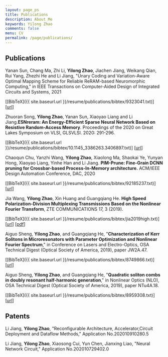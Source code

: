 ```yaml
---
layout: page_ps
title: Publications
description: About Me
keywords: Yilong Zhao
comments: false
menu: CV
permalink: /page/publications/
---
```


<!--<p>About <a href="{{"/resume/resume/index.html" | prepend: site.baseurl}}">ME</a></p>-->



##  Publications

Yanan Sun, Chang Ma, Zhi Li, **Yilong Zhao**, Jiachen Jiang, Weikang Qian, Rui Yang, Zhezhi He and Li Jiang, "Unary Coding and Variation-Aware Optimal Mapping Scheme for Reliable ReRAM-based Neuromorphic Computing," in IEEE Transactions on Computer-Aided Design of Integrated Circuits and Systems, 2021

  [[BibTeX]({{ site.baseurl.url }}/resume/publications/bibtex/9323041.txt)]
  [[url](https://ieeexplore.ieee.org/document/9323041)]

Zhuoran Song, **Yilong Zhao**, Yanan Sun, Xiaoyao Liang and Li Jiang.**ESNreram: An Energy-Efficient Sparse Neural Network Based on Resistive Random-Access Memory**. Proceedings of the 2020 on Great Lakes Symposium on VLSI, GLSVLSI. 2020: 291-296.

  [[BibTeX]({{ site.baseurl.url }}/resume/publications/bibtex/10.1145_3386263.3406897.txt)]
  [[url](https://dl.acm.org/doi/abs/10.1145/3386263.3406897)]

Chaoqun Chu, Yanzhi Wang, **Yilong Zhao**, Xiaolong Ma, Shaokai Ye, Yunyan Hong, Xiaoyao Liang, Yinhe Han and Li Jiang. **PIM-Prune: Fine-Grain DCNN pruning for Crossbar-based Process-In-Memory architecture.** ACM/IEEE Design Automation Conference, DAC, 2020

  [[BibTeX]({{ site.baseurl.url }}/resume/publications/bibtex/92185237.txt)]
  [[url](https://ieeexplore.ieee.org/abstract/document/9218523)]

Jia Wang, **Yilong Zhao**, Xin Huang and Guangqiang He. **High Speed Polarization-Division Multiplexing Transmissions Based on the Nonlinear Fourier Transform**, ZTE COMMUNICATIONS 17, 3  (2019).

  [[BibTeX]({{ site.baseurl.url }}/resume/publications/bibtex/jia2019high.txt)]
  [[url](http://tech-en.zte.com.cn/CN/abstract/abstract140.shtml)]
  [[pdf](http://qnp.sjtu.edu.cn/userfiles/files/High%20Speed%20Polarization-Division%20Multiplexing%20Transmissions%20Based%20on%20the%20Nonlinear%20Fourier%20Transform(1).pdf)]

Aiguo Sheng, **Yilong Zhao**, and Guangqiang He, "**Characterization of Kerr Solitons in Microresonators with Parameter Optimization and Nonlinear Fourier Spectrum**," in Conference on Lasers and Electro-Optics, OSA Technical Digest (Optical Society of America, 2019), paper JW2A.47.

  [[BibTeX]({{ site.baseurl.url }}/resume/publications/bibtex/8749866.txt)]
  [[url](https://ieeexplore.ieee.org/abstract/document/8749866)]
<!--[[BibTeX]({{ page.homepage.url }}/assets/siggraph20-penrose.txt)]-->

Aiguo Sheng, **Yilong Zhao**, and Guangqiang He, "**Quadratic soliton combs in doubly resonant half-harmonic generation**," in Nonlinear Optics (NLO), OSA Technical Digest (Optical Society of America, 2019), paper NTu4A.18.

  [[BibTeX]({{ site.baseurl.url }}/resume/publications/bibtex/8959308.txt)]
  [[url](https://ieeexplore.ieee.org/abstract/document/8959308)]

## Patents

Li Jiang, **Yilong Zhao**, "Reconfigurable Architecture, Accelerator,Circuit Deployment and Dataflow Methods," Application No.202010910280.5

Li Jiang, **Yilong Zhao**, Xiaosong Cui, Yun Chen, Jianxing Liao, "Neural Network Circuit," Application No.202010729402.0